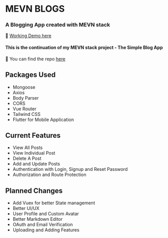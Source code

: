 # MEVN BLOGS
### A Blogging App created with MEVN stack
:link: [Working Demo here](https://mevn-blogs.herokuapp.com/)


#### This is the continuation of my MEVN stack project - The Simple Blog App
:link: You can find the repo [here](https://github.com/devppratik/MEVN-Blog-App)

## Packages Used
<ul>
<li>Mongoose</li>
<li>Axios</li>
<li>Body Parser</li>
<li>CORS</li>
<li>Vue Router</li>
<li>Tailwind CSS</li>
<li>Flutter for Mobile Application</li>
</ul>

## Current Features
<ul>
<li>View All Posts</li>
<li>View Individual Post</li>
<li>Delete A Post</li>
<li>Add and Update Posts</li>
<li>Authentication with Login, Signup and Reset Password</li>
<li>Authorization and Route Protection</li>
</ul>

## Planned Changes
<ul>
<li>Add Vuex for better State management</li>
<li>Better UI/UX</li>
<li>User Profile and Custom Avatar</li>
<li>Better Markdown Editor</li>
<li>OAuth and Email Verification</li>
<li>Uploading and Adding Features</li>
</ul>
